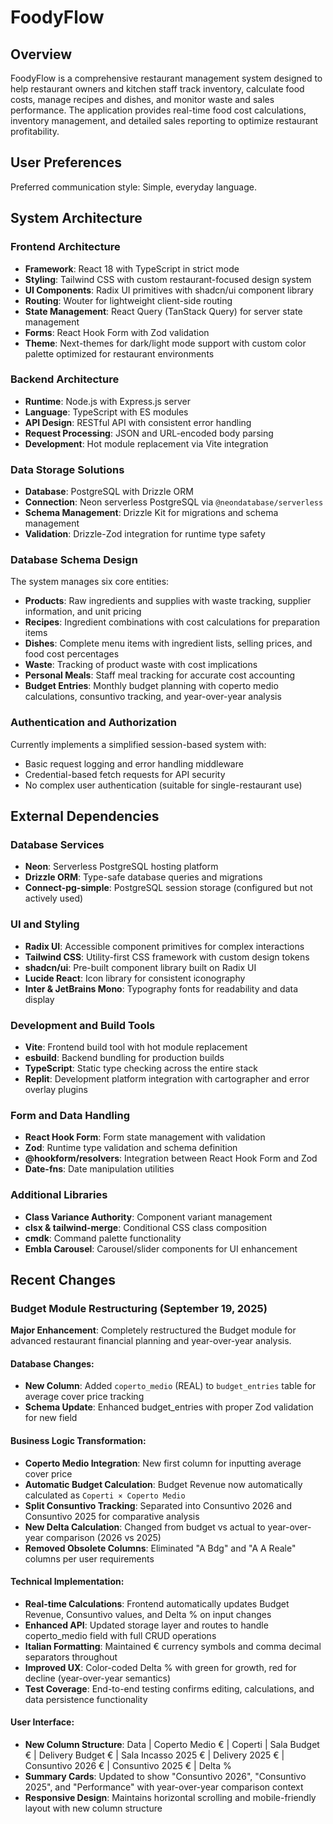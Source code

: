 # FoodyFlow

## Overview

FoodyFlow is a comprehensive restaurant management system designed to help restaurant owners and kitchen staff track inventory, calculate food costs, manage recipes and dishes, and monitor waste and sales performance. The application provides real-time food cost calculations, inventory management, and detailed sales reporting to optimize restaurant profitability.

## User Preferences

Preferred communication style: Simple, everyday language.

## System Architecture

### Frontend Architecture
- **Framework**: React 18 with TypeScript in strict mode
- **Styling**: Tailwind CSS with custom restaurant-focused design system
- **UI Components**: Radix UI primitives with shadcn/ui component library
- **Routing**: Wouter for lightweight client-side routing
- **State Management**: React Query (TanStack Query) for server state management
- **Forms**: React Hook Form with Zod validation
- **Theme**: Next-themes for dark/light mode support with custom color palette optimized for restaurant environments

### Backend Architecture
- **Runtime**: Node.js with Express.js server
- **Language**: TypeScript with ES modules
- **API Design**: RESTful API with consistent error handling
- **Request Processing**: JSON and URL-encoded body parsing
- **Development**: Hot module replacement via Vite integration

### Data Storage Solutions
- **Database**: PostgreSQL with Drizzle ORM
- **Connection**: Neon serverless PostgreSQL via `@neondatabase/serverless`
- **Schema Management**: Drizzle Kit for migrations and schema management
- **Validation**: Drizzle-Zod integration for runtime type safety

### Database Schema Design
The system manages six core entities:
- **Products**: Raw ingredients and supplies with waste tracking, supplier information, and unit pricing
- **Recipes**: Ingredient combinations with cost calculations for preparation items
- **Dishes**: Complete menu items with ingredient lists, selling prices, and food cost percentages
- **Waste**: Tracking of product waste with cost implications
- **Personal Meals**: Staff meal tracking for accurate cost accounting
- **Budget Entries**: Monthly budget planning with coperto medio calculations, consuntivo tracking, and year-over-year analysis

### Authentication and Authorization
Currently implements a simplified session-based system with:
- Basic request logging and error handling middleware
- Credential-based fetch requests for API security
- No complex user authentication (suitable for single-restaurant use)

## External Dependencies

### Database Services
- **Neon**: Serverless PostgreSQL hosting platform
- **Drizzle ORM**: Type-safe database queries and migrations
- **Connect-pg-simple**: PostgreSQL session storage (configured but not actively used)

### UI and Styling
- **Radix UI**: Accessible component primitives for complex interactions
- **Tailwind CSS**: Utility-first CSS framework with custom design tokens
- **shadcn/ui**: Pre-built component library built on Radix UI
- **Lucide React**: Icon library for consistent iconography
- **Inter & JetBrains Mono**: Typography fonts for readability and data display

### Development and Build Tools
- **Vite**: Frontend build tool with hot module replacement
- **esbuild**: Backend bundling for production builds
- **TypeScript**: Static type checking across the entire stack
- **Replit**: Development platform integration with cartographer and error overlay plugins

### Form and Data Handling
- **React Hook Form**: Form state management with validation
- **Zod**: Runtime type validation and schema definition
- **@hookform/resolvers**: Integration between React Hook Form and Zod
- **Date-fns**: Date manipulation utilities

### Additional Libraries
- **Class Variance Authority**: Component variant management
- **clsx & tailwind-merge**: Conditional CSS class composition
- **cmdk**: Command palette functionality
- **Embla Carousel**: Carousel/slider components for UI enhancement

## Recent Changes

### Budget Module Restructuring (September 19, 2025)

**Major Enhancement**: Completely restructured the Budget module for advanced restaurant financial planning and year-over-year analysis.

#### Database Changes:
- **New Column**: Added `coperto_medio` (REAL) to `budget_entries` table for average cover price tracking
- **Schema Update**: Enhanced budget_entries with proper Zod validation for new field

#### Business Logic Transformation:
- **Coperto Medio Integration**: New first column for inputting average cover price
- **Automatic Budget Calculation**: Budget Revenue now automatically calculated as `Coperti × Coperto Medio`
- **Split Consuntivo Tracking**: Separated into Consuntivo 2026 and Consuntivo 2025 for comparative analysis
- **New Delta Calculation**: Changed from budget vs actual to year-over-year comparison (2026 vs 2025)
- **Removed Obsolete Columns**: Eliminated "A Bdg" and "A A Reale" columns per user requirements

#### Technical Implementation:
- **Real-time Calculations**: Frontend automatically updates Budget Revenue, Consuntivo values, and Delta % on input changes
- **Enhanced API**: Updated storage layer and routes to handle coperto_medio field with full CRUD operations
- **Italian Formatting**: Maintained € currency symbols and comma decimal separators throughout
- **Improved UX**: Color-coded Delta % with green for growth, red for decline (year-over-year semantics)
- **Test Coverage**: End-to-end testing confirms editing, calculations, and data persistence functionality

#### User Interface:
- **New Column Structure**: Data | Coperto Medio € | Coperti | Sala Budget € | Delivery Budget € | Sala Incasso 2025 € | Delivery 2025 € | Consuntivo 2026 € | Consuntivo 2025 € | Delta %
- **Summary Cards**: Updated to show "Consuntivo 2026", "Consuntivo 2025", and "Performance" with year-over-year comparison context
- **Responsive Design**: Maintains horizontal scrolling and mobile-friendly layout with new column structure